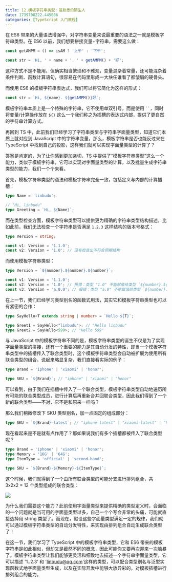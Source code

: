 ```yaml
---
title: 12.模板字符串类型：最熟悉的陌生人
date: 1739708222.445086
categories: [TypeScript 入门教程]
---
```

在 ES6 带来的大量语法增强中，对字符串变量来说最重要的语法之一就是模板字符串类型。在 ES6 以前，我们想要拼接变量+字符串，需要这么做：

```typescript
const getAMPM = () => isAM ? '上午' : '下午';

const str = 'Hi, ' + name + '. ' + getAMPM() + '好';
```

这种方式不是不能用，但确实相当繁琐和不雅观，变量混杂着常量，还可能混杂着条件判断、函数计算语句，很容易在代码里形成一大块任谁看了都皱眉的硬骨头。

而使用 ES6 的模板字符串表达式，我们可以将它简化为这样的形式：

```typescript
const str = `Hi, ${name}. ${getAMPM()}好`;
```

模板字符串本质上是一个特殊的字符串，它不使用单双引号，而是使用 ` `` `，同时将变量/计算操作放在 `${}` 这么一个我们称之为插槽的表达式内部，提供了更自然的字符串计算方式。

再回到 TS 中，此前我们已经学习了字符串类型与字符串字面量类型，知道它们本质上就对应到 JavaScript 中的字符串变量，那么，模板字符串是否也能反过来在 TypeScript 中找到自己的投影，这样我们就可以实现字面量类型的计算了？

答案是肯定的，为了让你感到更加亲切，TS 中提供了“模板字符串类型”这么一个能力，类似于模板字符串，它可以实现对字面量类型的计算，以及批量生成字符串类型的能力，我们一个个来看。

首先，模板字符串类型的语法和模板字符串完全一致，包括定义与内部的计算插槽：

```typescript
type Name = 'linbudu';

// "Hi, linbudu"
type Greeting = `Hi, ${Name}`;
```

而在类型检查方面，模板字符串类型可以提供更为精确的字符串类型结构描述，比如此前，我们无法检查一个字符串是否满足 `1.2.3` 这样结构的版本号格式：

```typescript
type Version = string;

const v1: Version = '1.1.0';
const v2: Version = '1.0'; // 没有检查出不符合预期结构
```

而使用模板字符串类型：

```typescript
type Version = `${number}.${number}.${number}`;

const v1: Version = '1.1.0';
const v2: Version = '1.0'; // 报错：类型 "1.0" 不能赋值给类型 `${number}.${number}.${number}`
const v3: Version = 'a.0.0'; // 报错：类型 "a.0" 不能赋值给类型 `${number}.${number}.${number}`
```

在上一节，我们已经学习类型别名的函数式用法，其实它和模板字符串类型也可以有紧密的合作：

```typescript
type SayHello<T extends string | number> = `Hello ${T}`;

type Greet1 = SayHello<"linbudu">; // "Hello linbudu"
type Greet2 = SayHello<599>; // "Hello 599"
```

与 JavaScript 中的模板字符串不同的是，模板字符串类型的诞生不仅是为了实现字面量类型的拼接，还有一个重要的能力是其自动分发的特性，即当一个模板字符串类型中的插槽传入了联合类型时，这个模板字符串类型会自动被扩展为使用所有联合类型的组合。说起来略显复杂，我们直接看实际的例子：

```typescript
type Brand = 'iphone' | 'xiaomi' | 'honor';

type SKU = `${Brand}`; // "iphone" | "xiaomi" | "honor"
```

可以看到，由于我们在插槽中传入了一个联合类型，模板字符串类型自动地遍历所有可能的联合类型成员，进行计算后再重新合并回联合类型，因此我们得到了一个新的联合类型——不对，它不是和原来一样吗？

那么我们稍微修改下 SKU 类型别名，加一点固定的组成部分：

```typescript
type SKU = `${Brand}-latest`; // "iphone-latest" | "xiaomi-latest" | "honor-latest"
```

现在看起来是不是就有点作用了？那如果说我们有多个插槽都被传入了联合类型呢？

```typescript
type Brand = 'iphone' | 'xiaomi' | 'honor';
type Memory = '16G' | '64G';
type ItemType = 'official' | 'second-hand';

type SKU = `${Brand}-${Memory}-${ItemType}`;
```

这个时候，我们就得到了一个由所有联合类型的可能分支进行排列组合，共 3x2x2 = 12 个类型组成的联合类型：

![](https://p3-juejin.byteimg.com/tos-cn-i-k3u1fbpfcp/53290f3bb8dc474a9e0c1bac5759064a~tplv-k3u1fbpfcp-jj-mark:0:0:0:0:q75.image#?w=1036&h=352&s=92506&e=png&b=212429)

为什么我们需要这个能力？此前使用字面量类型来提供精确的类型定义时，会面临的一个问题就是当可用的字面量类型过多，自己一个个写会非常的头痛，可能就直接选择用 string 类型了。而现在，假设这些字面量类型满足一定的规律，我们就可以通过模板字符串类型的自动分发特性，来实现由排列组合自动生成联合类型了！

在这一节，我们学习了 TypeScript 中的模板字符串类型，它和 ES6 带来的模板字符串是如此相似，但却又是截然不同的概念，因此可能你又要再次迎来一次脑暴了。模板字符串类型让我们能够更灵活和细致地去描述一个字符串字面量类型，它可以描述 '1..2.3' 和 'linbudu@qq.com'这样的类型，可以配合类型别名与泛型实现函数式地字面量类型生成，以及在实际开发中能够大放异彩的，对模板插槽进行排列组合的能力。